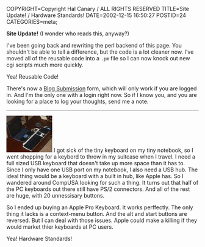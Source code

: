 COPYRIGHT=Copyright Hal Canary / ALL RIGHTS RESERVED
TITLE=Site Update! / Hardware Standards!
DATE=2002-12-15 16:50:27
POSTID=24
CATEGORIES=meta;

**Site Update!** (I wonder who reads this, anyway?)

I've been going back and rewriting the perl backend of this page. You shouldn't be able to tell a difference, but the code is a lot cleaner now. I've moved all of the reusable code into a `.pm` file so I can now knock out new cgi scripts much more quickly.

Yea! Reusable Code!

There's now a [Blog Submission](/blogsubmit.cgi) form, which will only work if you are logged in. And I'm the only one with a login right now. So if I know you, and you are looking for a place to log your thoughts, send me a note.

* * *

[<img src="/photos/thumb/2002-12-15-vaio-w-kbd.jpg" alt="tiny computer with external keyboard" width="120" height="96">](/photos/2002-12-15-vaio-w-kbd.jpg) I got sick of the tiny keyboard on my tiny notebook, so I went shopping for a keybord to throw in my suitcase when I travel. I need a full sized USB keyboard that doesn't take up more space than it has to. Since I only have one USB port on my notebook, I also need a USB hub. The ideal thing would be a keyboard with a built in hub, like Apple has. So I wandered around CompUSA looking for such a thing. It turns out that half of the PC keyboards out there still have PS/2 connectors. And all of the rest are huge, with 20 unnessisary buttons.

So I ended up buying an Apple Pro Keyboard. It works perffectly. The only thing it lacks is a context-menu button. And the alt and start buttons are reversed. But I can deal with those issues. Apple could make a killing if they would market thier keyboards at PC users.

Yea! Hardware Standards!
